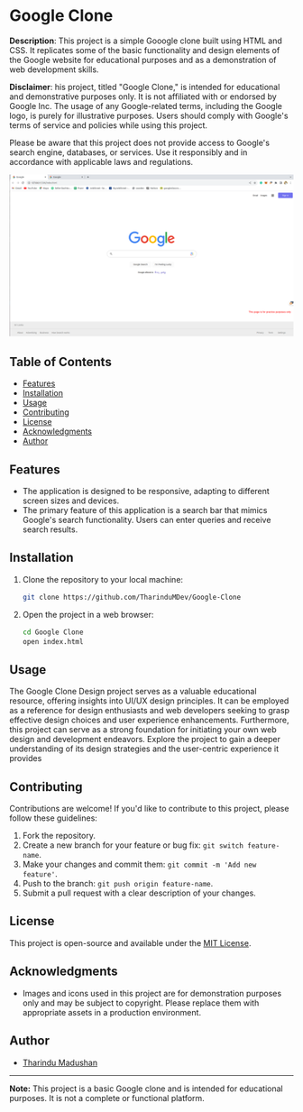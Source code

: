# Google Clone

**Description**: This project is a simple Gooogle clone built using HTML and CSS. It replicates some of the basic functionality and design elements of the Google website for educational purposes and as a demonstration of web development skills. 

**Disclaimer**: his project, titled "Google Clone," is intended for educational and demonstrative purposes only. It is not affiliated with or endorsed by Google Inc. The usage of any Google-related terms, including the Google logo, is purely for illustrative purposes. Users should comply with Google's terms of service and policies while using this project.

Please be aware that this project does not provide access to Google's search engine, databases, or services. Use it responsibly and in accordance with applicable laws and regulations.


![Google Clone](resource/clone.png)

## Table of Contents

- [Features](#features)
- [Installation](#installation)
- [Usage](#usage)
- [Contributing](#contributing)
- [License](#license)
- [Acknowledgments](#acknowledgments)
- [Author](#author)

## Features

- The application is designed to be responsive, adapting to different screen sizes and devices.
-  The primary feature of this application is a search bar that mimics Google's search functionality. Users can enter queries and receive search results.

## Installation

1. Clone the repository to your local machine:

    ```bash
    git clone https://github.com/TharinduMDev/Google-Clone
    ```

2. Open the project in a web browser:

    ```bash
    cd Google Clone
    open index.html
    ```

## Usage

The Google Clone Design project serves as a valuable educational resource, offering insights into UI/UX design principles. It can be employed as a reference for design enthusiasts and web developers seeking to grasp effective design choices and user experience enhancements. Furthermore, this project can serve as a strong foundation for initiating your own web design and development endeavors. Explore the project to gain a deeper understanding of its design strategies and the user-centric experience it provides 

## Contributing

Contributions are welcome! If you'd like to contribute to this project, please follow these guidelines:

1. Fork the repository.
2. Create a new branch for your feature or bug fix: `git switch feature-name`.
3. Make your changes and commit them: `git commit -m 'Add new feature'`.
4. Push to the branch: `git push origin feature-name`.
5. Submit a pull request with a clear description of your changes.

## License

This project is open-source and available under the [MIT License](LICENSE.txt).

## Acknowledgments

- Images and icons used in this project are for demonstration purposes only and may be subject to copyright. Please replace them with appropriate assets in a production environment.

## Author

- [Tharindu Madushan](https://github.com/TharinduMDev)

---

**Note:** This project is a basic Google clone and is intended for educational purposes. It is not a complete or functional platform.
